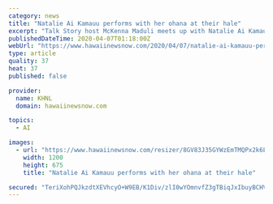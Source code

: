 ```yaml
---
category: news
title: "Natalie Ai Kamauu performs with her ohana at their hale"
excerpt: "Talk Story host McKenna Maduli meets up with Natalie Ai Kamauu at her favorite nail salon, City Nails. For Natalie, her hulali style all starts with her nails. She tells McKenna, “It really is all about reflecting the light and making others sparkle around you. I don’t do this for myself, I do this to add sparkle to everyone’s life.”"
publishedDateTime: 2020-04-07T01:18:00Z
webUrl: "https://www.hawaiinewsnow.com/2020/04/07/natalie-ai-kamauu-performs-with-her-ohana-their-hale/"
type: article
quality: 37
heat: 37
published: false

provider:
  name: KHNL
  domain: hawaiinewsnow.com

topics:
  - AI

images:
  - url: "https://www.hawaiinewsnow.com/resizer/8GV83J35GYWzEmTMQPx2k6L1jog=/1200x0/arc-anglerfish-arc2-prod-raycom.s3.amazonaws.com/public/KLGMYWOXQNDTBDJFJ2YLEAPNRU.jpg"
    width: 1200
    height: 675
    title: "Natalie Ai Kamauu performs with her ohana at their hale"

secured: "TeriXohPQJkzdtXEVhcyO+W9EB/K1Div/zlI0wYOmnvfZ3gTBiqJxIbuyBCHVhYMi/uOTuVqgMV5saf2H6yRBnrCjXZKy6gS+hyCNFBHGNVC01+/JdV24XpNEYV4w+//4/S8Hua5+ppqXVTk3PgWa7hhK2AVhAHT3fsqiqewNyzHtW3YS+dcddwVCxRdn9JAuFsxNWtb/rwLB9nH3yjtHBBLFacBlR778Ey1d66K5QIgwZVRUmWoO1SvK7wRVGS+E4qNlxsvTDgC3JsJaWqQQ1lP1Pfr50oQK+bmzPfzLqjNNYm50Zgqouti4A1FAgfy;YUMWKl4xUt1oPXm3YpuURg=="
---
```


